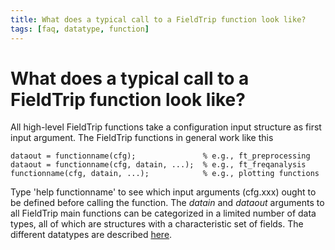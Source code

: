 ```yaml
---
title: What does a typical call to a FieldTrip function look like?
tags: [faq, datatype, function]
---
```


# What does a typical call to a FieldTrip function look like?

All high-level FieldTrip functions take a configuration input structure as first input argument. The FieldTrip functions in general work like this

    dataout = functionname(cfg);               % e.g., ft_preprocessing
    dataout = functionname(cfg, datain, ...);  % e.g., ft_freqanalysis
    functionname(cfg, datain, ...);            % e.g., plotting functions

Type 'help functionname' to see which input arguments (cfg.xxx) ought to be defined before calling the function. The _datain_ and _dataout_ arguments to all FieldTrip main functions can be categorized in a limited number of data types, all of which are structures with a characteristic set of fields. The different datatypes are described [here](/faq/how_are_the_various_data_structures_defined).
